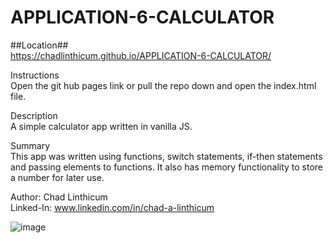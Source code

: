 # APPLICATION-6-CALCULATOR

##Location##  
https://chadlinthicum.github.io/APPLICATION-6-CALCULATOR/

Instructions  
Open the git hub pages link or pull the repo down and open the index.html file. 

Description  
A simple calculator app written in vanilla JS. 

Summary  
This app was written using functions, switch statements, if-then statements and passing elements to functions. 
It also has memory functionality to store a number for later use. 

Author: Chad Linthicum  
Linked-In: www.linkedin.com/in/chad-a-linthicum



![image](https://user-images.githubusercontent.com/10480470/147149981-1a49e78d-1573-4fd3-b69b-3df2b0baeb90.png)
